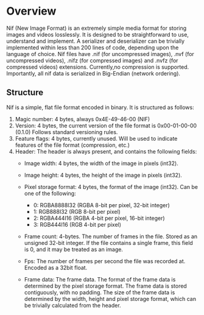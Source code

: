# Overview
Nif (New Image Format) is an extremely simple media format for storing images and videos losslessly. It is designed to be straightforward to use, understand and implement. A serializer and deserializer can be trivially implemented within less than 200 lines of code, depending upon the language of choice. Nif files have .nif (for uncompressed images), .nvf (for uncompressed videos), .nifz (for compressed images) and .nvfz (for compressed videos) extensions. Currently,no compression is supported. Importantly, all nif data is serialized in Big-Endian (network ordering).

## Structure
Nif is a simple, flat file format encoded in binary. It is structured as follows:
1. Magic number: 4 bytes, always 0x4E-49-46-00 (NIF)
2. Version: 4 bytes, the current version of the file format is 0x00-01-00-00 (0.1.0) Follows standard versioning rules.
3. Feature flags: 4 bytes, currently unused. Will be used to indicate features of the file format (compression, etc.)
3. Header: The header is always present, and contains the following fields:
    - Image width: 4 bytes, the width of the image in pixels (int32).
    - Image height: 4 bytes, the height of the image in pixels (int32).
    - Pixel storage format: 4 bytes, the format of the image (int32). Can be one of the following:
        - 0: RGBA8888I32 (RGBA 8-bit per pixel, 32-bit integer)
        - 1: RGB888I32 (RGB 8-bit per pixel)
        - 2: RGBA444I16 (RGBA 4-bit per pixel, 16-bit integer)
        - 3: RGB444I16 (RGB 4-bit per pixel)
       
    - Frame count: 4-bytes. The number of frames in the file. Stored as an unsigned 32-bit integer. If the file contains a single frame, this field is 0, and it may be treated as an image.
    - Fps: The number of frames per second the file was recorded at. Encoded as a 32bit float.
    - Frame data: The frame data. The format of the frame data is determined by the pixel storage format. The frame data is stored contiguously, with no padding. The size of the frame data is determined by the width, height and pixel storage format, which can be trivially calculated from the header.
